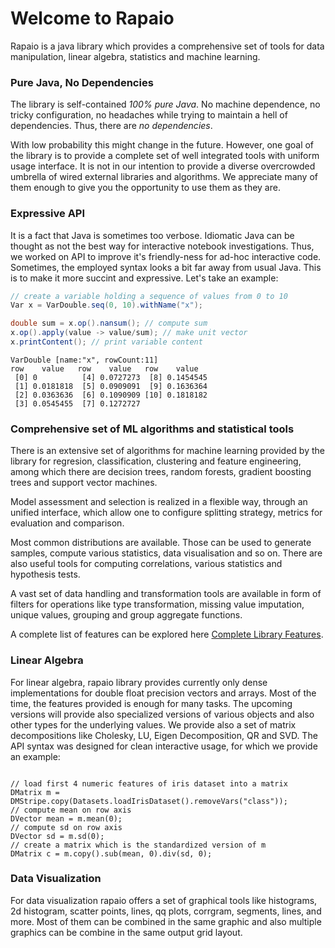# Welcome to Rapaio

Rapaio is a java library which provides a comprehensive set of tools for 
data manipulation, linear algebra, statistics and machine learning.  

### Pure Java, No Dependencies

The library is self-contained *100% pure Java*. No machine dependence, 
no tricky configuration, no headaches while trying to maintain a 
hell of dependencies. Thus, there are *no dependencies*. 

With low probability this might change in the future. However, one goal 
of the library is to provide a complete set of well integrated tools 
with uniform usage interface. It is not in our intention to provide a 
diverse overcrowded umbrella of wired external libraries and algorithms. 
We appreciate many of them enough to give you the opportunity to use them 
as they are. 


### Expressive API

It is a fact that Java is sometimes too verbose. Idiomatic Java can be thought as 
not the best way for interactive notebook investigations. Thus, we worked on 
API to improve it's friendly-ness for ad-hoc interactive code. Sometimes, the 
employed syntax looks a bit far away from usual Java. This is to make it more 
succint and expressive. Let's take an example:

```java
// create a variable holding a sequence of values from 0 to 10
Var x = VarDouble.seq(0, 10).withName("x");

double sum = x.op().nansum(); // compute sum
x.op().apply(value -> value/sum); // make unit vector
x.printContent(); // print variable content
```
```
VarDouble [name:"x", rowCount:11]
row    value   row    value   row    value   
 [0] 0          [4] 0.0727273  [8] 0.1454545 
 [1] 0.0181818  [5] 0.0909091  [9] 0.1636364 
 [2] 0.0363636  [6] 0.1090909 [10] 0.1818182 
 [3] 0.0545455  [7] 0.1272727 
```

### Comprehensive set of ML algorithms and statistical tools

There is an extensive set of algorithms for machine learning provided by the library
for regresion, classification, clustering and feature engineering, among which there are
decision trees, random forests, gradient boosting trees and support vector machines.

Model assessment and selection is realized in a flexible way, through an unified interface,
which allow one to configure splitting strategy, metrics for evaluation and comparison.

Most common distributions are available. Those can be used to generate samples, compute 
various statistics, data visualisation and so on. There are also useful tools for 
computing correlations, various statistics and hypothesis tests.

A vast set of data handling and transformation tools are available in form of 
filters for operations like type transformation, missing value imputation, unique values, 
grouping and group aggregate functions.

A complete list of features can be explored here [Complete Library Features](complete-library-features.md).

### Linear Algebra

For linear algebra, rapaio library provides currently only dense implementations for 
double float precision vectors and arrays. Most of the time, the features provided is enough 
for many tasks. The upcoming versions will provide also specialized versions of various objects 
and also other types for the underlying values. We provide also a set of matrix decompositions 
like Cholesky, LU, Eigen Decomposition, QR and SVD. The API syntax was designed for clean 
interactive usage, for which we provide an example:

```

// load first 4 numeric features of iris dataset into a matrix
DMatrix m = DMStripe.copy(Datasets.loadIrisDataset().removeVars("class"));
// compute mean on row axis
DVector mean = m.mean(0);
// compute sd on row axis
DVector sd = m.sd(0);
// create a matrix which is the standardized version of m
DMatrix c = m.copy().sub(mean, 0).div(sd, 0);
``` 

### Data Visualization

For data visualization rapaio offers a set of graphical tools like histograms, 
2d histogram, scatter points, lines, qq plots, corrgram, segments, lines, and more. 
Most of them can be combined in the same graphic and also multiple graphics can be 
combine in the same output grid layout. 